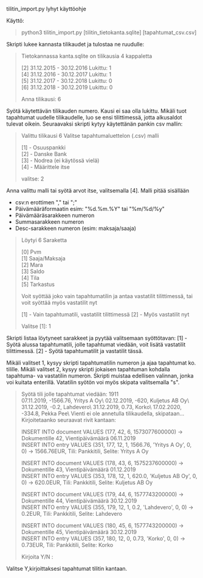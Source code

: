 tilitin_import.py lyhyt käyttöohje

Käyttö:
>python3 tilitin_import.py [tilitin_tietokanta.sqlite] [tapahtumat_csv.csv]

Skripti lukee kannasta tilikaudet ja tulostaa ne ruudulle:


>Tietokannassa kanta.sqlite on tilikausia 4 kappaletta
>
>[2] 31.12.2015 - 30.12.2016 Lukittu: 1\
>[4] 31.12.2016 - 30.12.2017 Lukittu: 1\
>[5] 31.12.2017 - 30.12.2018 Lukittu: 0\
>[6] 31.12.2018 - 30.12.2019 Lukittu: 0
>
>Anna tilikausi: 6


Syötä käytettävän tilikauden numero. Kausi ei saa olla lukittu. Mikäli tuot tapahtumat uudelle tilikaudelle,
luo se ensi tilittimessä, jotta alkusaldot tulevat oikein.
Seuraavaksi skripti kytyy käytettänän pankin csv mallin:

>Valittu tilikausi 6
>Valitse tapahtumaluettelon (.csv) malli
>
>[1] - Osuuspankki\
>[2] - Danske Bank\
>[3] - Nodrea (ei käytössä vielä)\
>[4] - Määrittele itse
>
>valitse: 2

Anna valittu malli tai syötä arvot itse, valitsemalla [4]. Malli pitää sisällään
- csv:n erottimen "," tai ";"
- Päivämääräformaatin esim: "%d.%m.%Y" tai "%m/%d/%y"
- Päivämääräsarakkeen numeron
- Summasarakkeen numeron
- Desc-sarakkeen numeron (esim: maksaja/saaja)

>Löytyi 6 Saraketta
>
>[0]  Pvm\
>[1]  Saaja/Maksaja\
>[2]  Mara\
>[3]  Saldo\
>[4]  Tila\
>[5]  Tarkastus
>
>Voit syöttää joko vain tapahtumatilin ja antaa vastatilit tilittimessä,
>tai voit syöttää myös vastatilit nyt
>
>[1] - Vain tapahtumatili, vastatilit tilittimessä
>[2] - Myös vastatilit nyt
>
>Valitse [1]: 1

Skripti listaa löytyneet sarakkeet ja pyytää valitsemaan syöttötavan:
[1] - Syötä alussa tapahtumatili, jolle tapahtumat viedään, voit lisätä vastatilit tilittimessä.
[2] - Syötä tapahtumatilit ja vastatilit tässä.

Mikäli valitset 1, kysyy skripti tapahtumatilin numeron ja ajaa tapahtumat ko. tilille. 
Mikäli valitset 2, kysyy skripti jokaisen tapahtuman kohdalla tapahtuma- va vastatilin numeron. 
Skripti muistaa edellisen valinnan, jonka voi kuitata enterillä. Vatatilin syötön voi myös skipata valitsemalla "s".
  
>Syötä tili jolle tapahtumat viedään: 1911\
>07.11.2019, -1566.76, Yritys A Oy\ 
>02.12.2019, -620, Kuljetus AB Oy\ 
>31.12.2019, -0.2, Lahdevero\ 
>31.12.2019, 0.73, Korko\ 
>17.02.2020, -334.8, Pekka Pee\ 
>Vienti ei ole annetulla tilikaudella, skipataan...\
>Kirjoitetaanko seuraavat rivit kantaan:
>
>INSERT INTO document VALUES (177, 42, 6, 1573077600000) -> Dokumentille 42, Vientipäivämäärä 06.11.2019\
> INSERT INTO entry VALUES (351, 177, 12, 1, 1566.76, 'Yritys A Oy', 0, 0) -> 1566.76EUR, Tili: Pankkitili, Selite: Yritys A Oy
>
>INSERT INTO document VALUES (178, 43, 6, 1575237600000) -> Dokumentille 43, Vientipäivämäärä 01.12.2019\
> INSERT INTO entry VALUES (353, 178, 12, 1, 620.0, 'Kuljetus AB Oy', 0, 0) -> 620.0EUR, Tili: Pankkitili, Selite: Kuljetus AB Oy
>
>INSERT INTO document VALUES (179, 44, 6, 1577743200000) -> Dokumentille 44, Vientipäivämäärä 30.12.2019\
> INSERT INTO entry VALUES (355, 179, 12, 1, 0.2, 'Lahdevero', 0, 0) -> 0.2EUR, Tili: Pankkitili, Selite: Lahdevero
>
>INSERT INTO document VALUES (180, 45, 6, 1577743200000) -> Dokumentille 45, Vientipäivämäärä 30.12.2019\
> INSERT INTO entry VALUES (357, 180, 12, 0, 0.73, 'Korko', 0, 0) -> 0.73EUR, Tili: Pankkitili, Selite: Korko
>
>Kirjoita Y/N : 

Valitse Y,kirjoittaksesi tapahtumat tilitin kantaan.


